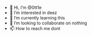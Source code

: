 - 👋 Hi, I’m @0tt1e
- 👀 I’m interested in deez
- 🌱 I’m currently learning this
- 💞️ I’m looking to collaborate on nothing
- 📫 How to reach me dont

<!---
0tt1e/0tt1e is a ✨ special ✨ repository because its `README.md` (this file) appears on your GitHub profile.
You can click the Preview link to take a look at your changes.
--->
